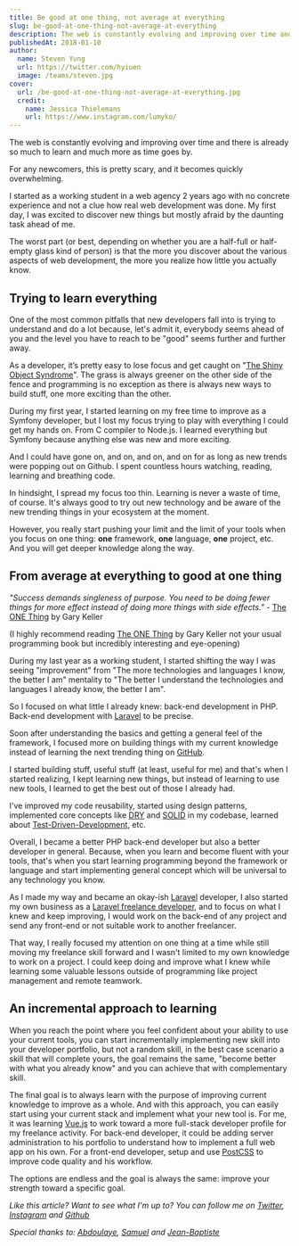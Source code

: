 ```yaml
---
title: Be good at one thing, not average at everything
slug: be-good-at-one-thing-not-average-at-everything
description: The web is constantly evolving and improving over time and there is already so much to learn and much more as time goes by. For any newcomers, this is pretty scary, and it becomes quickly overwhelming.
publishedAt: 2018-01-10
author:
  name: Steven Yung
  url: https://twitter.com/hyiuen
  image: /teams/steven.jpg
cover:
  url: /be-good-at-one-thing-not-average-at-everything.jpg
  credit:
    name: Jessica Thielemans
    url: https://www.instagram.com/lumyko/
---
```


The web is constantly evolving and improving over time and there is already so much to learn and much more as time goes by.

For any newcomers, this is pretty scary, and it becomes quickly overwhelming.

I started as a working student in a web agency 2 years ago with no concrete experience and not a clue how real web development was done. My first day, I was excited to discover new things but mostly afraid by the daunting task ahead of me.

The worst part (or best, depending on whether you are a half-full or half-empty glass kind of person) is that the more you discover about the various aspects of web development, the more you realize how little you actually know.

## Trying to learn everything

One of the most common pitfalls that new developers fall into is trying to understand and do a lot because, let's admit it, everybody seems ahead of you and the level you have to reach to be "good" seems further and further away.

As a developer, it’s pretty easy to lose focus and get caught on "[The Shiny Object Syndrome](https://www.quora.com/Whats-shiny-object-syndrome)". The grass is always greener on the other side of the fence and programming is no exception as there is always new ways to build stuff, one more exciting than the other.

During my first year, I started learning on my free time to improve as a Symfony developer, but I lost my focus trying to play with everything I could get my hands on. From C compiler to Node.js. I learned everything but Symfony because anything else was new and more exciting.

And I could have gone on, and on, and on, and on for as long as new trends were popping out on Github. I spent countless hours watching, reading, learning and breathing code.

In hindsight, I spread my focus too thin. Learning is never a waste of time, of course. It's always good to try out new technology and be aware of the new trending things in your ecosystem at the moment.

However, you really start pushing your limit and the limit of your tools when you focus on one thing: **one** framework, **one** language, **one** project, etc. And you will get deeper knowledge along the way.

## From average at everything to good at one thing

_"Success demands singleness of purpose. You need to be doing fewer things for more effect instead of doing more things with side effects."_ - [The ONE Thing](https://www.audible.fr/pd/Ang-Business/The-ONE-Thing-Livre-Audio/B00FOXX83O/ref=a_search_c4_1_1_srImg?qid=1515172427&sr=1-1) by Gary Keller

(I highly recommend reading [The ONE Thing](https://www.audible.fr/pd/Ang-Business/The-ONE-Thing-Livre-Audio/B00FOXX83O/ref=a_search_c4_1_1_srImg?qid=1515172427&sr=1-1) by Gary Keller not your usual programming book but incredibly interesting and eye-opening)

During my last year as a working student, I started shifting the way I was seeing "improvement" from "The more technologies and languages I know, the better I am" mentality to "The better I understand the technologies and languages I already know, the better I am".

So I focused on what little I already knew: back-end development in PHP. Back-end development with [Laravel](https://laravel.com) to be precise.

Soon after understanding the basics and getting a general feel of the framework, I focused more on building things with my current knowledge instead of learning the next trending thing on [GitHub](https://github.com).

I started building stuff, useful stuff (at least, useful for me) and that's when I started realizing, I kept learning new things, but instead of learning to use new tools, I learned to get the best out of those I already had.

I've improved my code reusability, started using design patterns, implemented core concepts like [DRY](https://en.wikipedia.org/wiki/Don%27t_repeat_yourself) and [SOLID](<https://en.wikipedia.org/wiki/SOLID_(object-oriented_design)>) in my codebase, learned about [Test-Driven-Development](https://en.wikipedia.org/wiki/Test-driven_development), etc.

Overall, I became a better PHP back-end developer but also a better developer in general. Because, when you learn and become fluent with your tools, that's when you start learning programming beyond the framework or language and start implementing general concept which will be universal to any technology you know.

As I made my way and became an okay-ish [Laravel](https://laravel.com) developer, I also started my own business as a [Laravel freelance developer](https://www.malt.fr/profile/stevenyung), and to focus on what I knew and keep improving, I would work on the back-end of any project and send any front-end or not suitable work to another freelancer.

That way, I really focused my attention on one thing at a time while still moving my freelance skill forward and I wasn't limited to my own knowledge to work on a project. I could keep doing and improve what I knew while learning some valuable lessons outside of programming like project management and remote teamwork.

## An incremental approach to learning

When you reach the point where you feel confident about your ability to use your current tools, you can start incrementally implementing new skill into your developer portfolio, but not a random skill, in the best case scenario a skill that will complete yours, the goal remains the same, "become better with what you already know" and you can achieve that with complementary skill.

The final goal is to always learn with the purpose of improving current knowledge to improve as a whole. And with this approach, you can easily start using your current stack and implement what your new tool is.
For me, it was learning [Vue.js](https://vuejs.org) to work toward a more full-stack developer profile for my freelance activity.
For back-end developer, it could be adding server administration to his portfolio to understand how to implement a full web app on his own.
For a front-end developer, setup and use [PostCSS](http://postcss.org) to improve code quality and his workflow.

The options are endless and the goal is always the same: improve your strength toward a specific goal.

_Like this article? Want to see what I'm up to? You can follow me on [Twitter](https://goo.gl/fJiHjJ), [Instagram](https://goo.gl/Y77U6M) and [Github](https://goo.gl/m7WMo1)_

_Special thanks to: [Abdoulaye](https://goo.gl/2Ezjbz), [Samuel](https://twitter.com/AukRaiser) and [Jean-Baptiste](https://github.com/veronj)_
